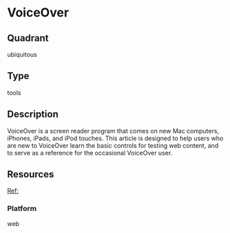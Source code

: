 # VoiceOver

## Quadrant
ubiquitous

## Type
tools

## Description
VoiceOver is a screen reader program that comes on new Mac computers, iPhones, iPads, and iPod touches. This article is designed to help users who are new to VoiceOver learn the basic controls for testing web content, and to serve as a reference for the occasional VoiceOver user.

## Resources
[Ref:](https://webaim.org/articles/voiceover/)

### Platform
web
